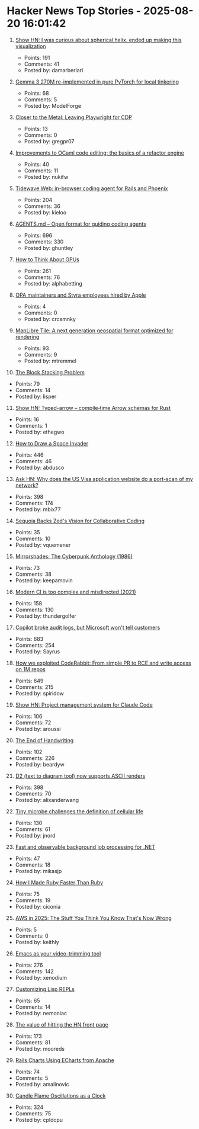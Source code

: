 # Hacker News Top Stories - 2025-08-20 16:01:42

1. [Show HN: I was curious about spherical helix, ended up making this visualization](https://visualrambling.space/moving-objects-in-3d/)
   - Points: 191
   - Comments: 41
   - Posted by: damarberlari

2. [Gemma 3 270M re-implemented in pure PyTorch for local tinkering](https://github.com/rasbt/LLMs-from-scratch/tree/main/ch05/12_gemma3)
   - Points: 68
   - Comments: 5
   - Posted by: ModelForge

3. [Closer to the Metal: Leaving Playwright for CDP](https://browser-use.com/posts/playwright-to-cdp)
   - Points: 13
   - Comments: 0
   - Posted by: gregpr07

4. [Improvements to OCaml code editing: the basics of a refactor engine](https://tarides.com/blog/2025-08-20-internship-report-refactoring-tools-coming-to-merlin/)
   - Points: 40
   - Comments: 11
   - Posted by: nukifw

5. [Tidewave Web: in-browser coding agent for Rails and Phoenix](https://tidewave.ai/blog/tidewave-web-phoenix-rails)
   - Points: 204
   - Comments: 36
   - Posted by: kieloo

6. [AGENTS.md – Open format for guiding coding agents](https://agents.md/)
   - Points: 696
   - Comments: 330
   - Posted by: ghuntley

7. [How to Think About GPUs](https://jax-ml.github.io/scaling-book/gpus/)
   - Points: 261
   - Comments: 76
   - Posted by: alphabetting

8. [OPA maintainers and Styra employees hired by Apple](https://blog.openpolicyagent.org/note-from-teemu-tim-and-torin-to-the-open-policy-agent-community-2dbbfe494371)
   - Points: 4
   - Comments: 0
   - Posted by: crcsmnky

9. [MapLibre Tile: A next generation geospatial format optimized for rendering](https://arxiv.org/abs/2508.10791)
   - Points: 93
   - Comments: 9
   - Posted by: mtremmel

10. [The Block Stacking Problem](https://sites.pitt.edu/~jdnorton/Goodies/block_stacking/block_stacking.html)
   - Points: 79
   - Comments: 14
   - Posted by: lisper

11. [Show HN: Typed-arrow – compile‑time Arrow schemas for Rust](https://github.com/tonbo-io/typed-arrow)
   - Points: 16
   - Comments: 1
   - Posted by: ethegwo

12. [How to Draw a Space Invader](https://muffinman.io/blog/invaders/)
   - Points: 446
   - Comments: 46
   - Posted by: abdusco

13. [Ask HN: Why does the US Visa application website do a port-scan of my network?](undefined)
   - Points: 398
   - Comments: 174
   - Posted by: mbix77

14. [Sequoia Backs Zed's Vision for Collaborative Coding](https://zed.dev/blog/sequoia-backs-zed)
   - Points: 35
   - Comments: 10
   - Posted by: vquemener

15. [Mirrorshades: The Cyberpunk Anthology (1986)](https://www.rudyrucker.com/mirrorshades/HTML/)
   - Points: 73
   - Comments: 38
   - Posted by: keepamovin

16. [Modern CI is too complex and misdirected (2021)](https://gregoryszorc.com/blog/2021/04/07/modern-ci-is-too-complex-and-misdirected/)
   - Points: 158
   - Comments: 130
   - Posted by: thundergolfer

17. [Copilot broke audit logs, but Microsoft won't tell customers](https://pistachioapp.com/blog/copilot-broke-your-audit-log)
   - Points: 683
   - Comments: 254
   - Posted by: Sayrus

18. [How we exploited CodeRabbit: From simple PR to RCE and write access on 1M repos](https://research.kudelskisecurity.com/2025/08/19/how-we-exploited-coderabbit-from-a-simple-pr-to-rce-and-write-access-on-1m-repositories/)
   - Points: 649
   - Comments: 215
   - Posted by: spiridow

19. [Show HN: Project management system for Claude Code](https://github.com/automazeio/ccpm)
   - Points: 106
   - Comments: 72
   - Posted by: aroussi

20. [The End of Handwriting](https://www.wired.com/story/the-end-of-handwriting/)
   - Points: 102
   - Comments: 226
   - Posted by: beardyw

21. [D2 (text to diagram tool) now supports ASCII renders](https://d2lang.com/blog/ascii/)
   - Points: 398
   - Comments: 70
   - Posted by: alixanderwang

22. [Tiny microbe challenges the definition of cellular life](https://nautil.us/a-rogue-new-life-form-1232095/)
   - Points: 130
   - Comments: 61
   - Posted by: jnord

23. [Fast and observable background job processing for .NET](https://github.com/mikasjp/BusyBee)
   - Points: 47
   - Comments: 18
   - Posted by: mikasjp

24. [How I Made Ruby Faster Than Ruby](https://noteflakes.com/articles/2025-08-18-how-to-make-ruby-faster)
   - Points: 75
   - Comments: 19
   - Posted by: ciconia

25. [AWS in 2025: The Stuff You Think You Know That's Now Wrong](https://www.lastweekinaws.com/blog/aws-in-2025-the-stuff-you-think-you-know-thats-now-wrong/)
   - Points: 5
   - Comments: 0
   - Posted by: keithly

26. [Emacs as your video-trimming tool](https://xenodium.com/emacs-as-your-video-trimming-tool)
   - Points: 276
   - Comments: 142
   - Posted by: xenodium

27. [Customizing Lisp REPLs](https://aartaka.me/customize-repl.html)
   - Points: 65
   - Comments: 14
   - Posted by: nemoniac

28. [The value of hitting the HN front page](https://www.mooreds.com/wordpress/archives/3530)
   - Points: 173
   - Comments: 81
   - Posted by: mooreds

29. [Rails Charts Using ECharts from Apache](https://github.com/railsjazz/rails_charts)
   - Points: 74
   - Comments: 5
   - Posted by: amalinovic

30. [Candle Flame Oscillations as a Clock](https://cpldcpu.com/2025/08/13/candle-flame-oscillations-as-a-clock/)
   - Points: 324
   - Comments: 75
   - Posted by: cpldcpu

